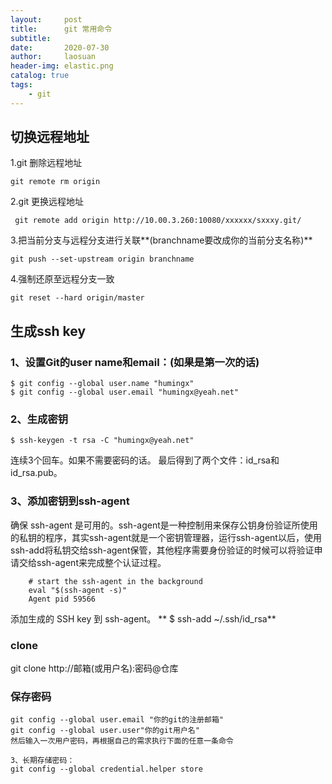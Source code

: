 ```yaml
---
layout:     post
title:      git 常用命令
subtitle:   
date:       2020-07-30
author:     laosuan
header-img: elastic.png
catalog: true
tags:
    - git
---
```


##  切换远程地址

1.git 删除远程地址

```
git remote rm origin
```

2.git 更换远程地址

```
 git remote add origin http://10.00.3.260:10080/xxxxxx/sxxxy.git/
```

3.把当前分支与远程分支进行关联**(branchname要改成你的当前分支名称)**

```
git push --set-upstream origin branchname
```

4.强制还原至远程分支一致
```
git reset --hard origin/master
```


## 生成ssh key

### 1、设置Git的user name和email：(如果是第一次的话)

    $ git config --global user.name "humingx"
    $ git config --global user.email "humingx@yeah.net"
### 2、生成密钥

    $ ssh-keygen -t rsa -C "humingx@yeah.net"
连续3个回车。如果不需要密码的话。
最后得到了两个文件：id_rsa和id_rsa.pub。

### 3、添加密钥到ssh-agent

确保 ssh-agent 是可用的。ssh-agent是一种控制用来保存公钥身份验证所使用的私钥的程序，其实ssh-agent就是一个密钥管理器，运行ssh-agent以后，使用ssh-add将私钥交给ssh-agent保管，其他程序需要身份验证的时候可以将验证申请交给ssh-agent来完成整个认证过程。
```
    # start the ssh-agent in the background
    eval "$(ssh-agent -s)"
    Agent pid 59566
````
  
添加生成的 SSH key 到 ssh-agent。
**    $ ssh-add ~/.ssh/id_rsa**

### clone
git clone http://邮箱(或用户名):密码@仓库

### 保存密码
```
git config --global user.email "你的git的注册邮箱"
git config --global user.user"你的git用户名"
然后输入一次用户密码，再根据自己的需求执行下面的任意一条命令

3、长期存储密码：
git config --global credential.helper store


````